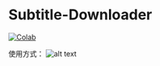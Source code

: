 # Subtitle-Downloader

<a href="https://colab.research.google.com/drive/13tv-eT5mx6EWBL_du9Bd2gMQFxT83NCp?usp=sharing" target="_blank">
<img src="https://colab.research.google.com/assets/colab-badge.svg" 
     title="在 Google Colab 開啟" alt="Colab"/>
</a>

使用方式：
![alt text](https://github.com/wayneclub/Subtitle-Downloader/blob/main/guide.png?raw=true)

